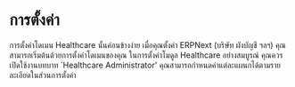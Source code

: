 <!-- add-breadcrumbs -->
# การตั้งค่า

การตั้งค่าโดเมน Healthcare นั้นค่อนข้างง่าย เมื่อคุณตั้งค่า ERPNext (บริษัท ผังบัญชี ฯลฯ) คุณสามารถเริ่มต้นด้วยการตั้งค่าโดเมนของคุณ ในการตั้งค่าโมดูล Healthcare อย่างสมบูรณ์ คุณควรเปิดใช้งานบทบาท `Healthcare Administrator' คุณสามารถกำหนดค่าแต่ละแผนกได้ตามรายละเอียดในส่วนการตั้งค่า

